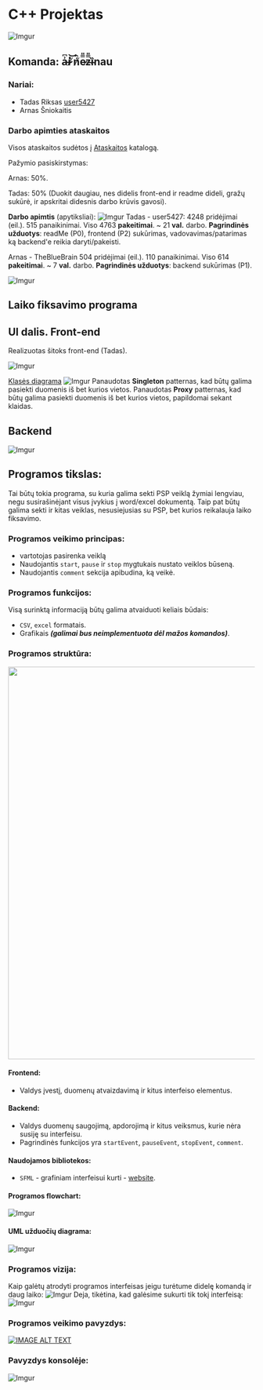 # C++ Projektas
<!--![Imgur](https://imgur.com/TseEA4k.png)-->
![Imgur](https://imgur.com/TyNHcmc.png)
## Komanda: a̶͗͆i̷̍͝ ̸͑͛ń̸̂e̷̿̎z̴̿̎ȉ̴nau
### Nariai:
- Tadas Riksas [user5427](https://github.com/user5427)
- Arnas Šniokaitis

### Darbo apimties ataskaitos
Visos ataskaitos sudėtos į [Ataskaitos](Ataskaitos) katalogą.

Pažymio pasiskirstymas:

Arnas: 50%.

Tadas: 50% (Duokit daugiau, nes didelis front-end ir readme dideli, gražų sukūrė, ir apskritai didesnis darbo krūvis gavosi).

**Darbo apimtis** (apytiksliai):
![Imgur](https://imgur.com/x0l79AZ.png)
Tadas - user5427: 4248 pridėjimai (eil.). 515 panaikinimai. Viso 4763 **pakeitimai**. ~ 21 **val.** darbo. **Pagrindinės užduotys**: readMe (P0), frontend (P2) sukūrimas, vadovavimas/patarimas ką backend'e reikia daryti/pakeisti.

Arnas - TheBlueBrain 504 pridėjimai (eil.). 110 panaikinimai. Viso 614 **pakeitimai**. ~ 7 **val.** darbo. **Pagrindinės užduotys**: backend sukūrimas (P1).

![Imgur](https://imgur.com/TyNHcmc.png)
## Laiko fiksavimo programa

## UI dalis. Front-end
Realizuotas šitoks front-end (Tadas).

[//]: # (![Imgur]&#40;https://imgur.com/OQ6Rz9W.png&#41;)
[//]: # (![Imgur]&#40;https://imgur.com/am4Z0vW.png&#41;)
![Imgur](https://imgur.com/u0nKXPQ.gif)

[Klasės diagrama](https://imgur.com/mvluO30.png)
![Imgur](https://imgur.com/mvluO30.png)
Panaudotas **Singleton** patternas, kad būtų galima pasiekti duomenis iš bet kurios vietos.
Panaudotas **Proxy** patternas, kad būtų galima pasiekti duomenis iš bet kurios vietos, papildomai sekant klaidas.

## Backend
[//]: # (![Imgur]&#40;https://imgur.com/a/GjcRKUO;)
![Imgur](https://imgur.com/a/uml-d8mh2rh)

## Programos tikslas:
Tai būtų tokia programa, su kuria galima sekti PSP veiklą žymiai lengviau, 
negu susirašinėjant visus įvykius į word/excel dokumentą. Taip pat būtų 
galima sekti ir kitas veiklas, nesusiejusias su PSP, bet kurios reikalauja 
laiko fiksavimo. 

### Programos veikimo principas:
* vartotojas pasirenka veiklą
* Naudojantis `start`, `pause` ir `stop` mygtukais nustato veiklos būseną.
* Naudojantis `comment` sekcija apibudina, ką veikė.

### Programos funkcijos:
Visą surinktą informaciją būtų galima atvaiduoti keliais būdais:
* `CSV`, `excel` formatais.
* Grafikais ***(galimai bus neimplementuota dėl mažos komandos)***. 

### Programos struktūra:
<img src="https://imgur.com/1VFR1bb.png" width="800">

#### Frontend:
* Valdys įvestį, duomenų atvaizdavimą ir kitus interfeiso elementus.

#### Backend:
* Valdys duomenų saugojimą, apdorojimą ir kitus veiksmus, kurie nėra susiję su interfeisu.
* Pagrindinės funkcijos yra `startEvent`, `pauseEvent`, `stopEvent`, `comment`.


#### Naudojamos bibliotekos:
* `SFML` - grafiniam interfeisui kurti - [website](https://www.sfml-dev.org/).

#### Programos flowchart:

![Imgur](https://imgur.com/YKMPDOi.png)

#### UML užduočių diagrama:
![Imgur](https://imgur.com/EMBjkiE.png)

### Programos vizija:
Kaip galėtų atrodyti programos interfeisas jeigu turėtume didelę komandą ir daug laiko:
![Imgur](https://imgur.com/kv7Vs5n.png)
Deja, tikėtina, kad galėsime sukurti tik tokį interfeisą:
![Imgur](https://imgur.com/5ERUZyN.png)

### Programos veikimo pavyzdys:
[![IMAGE ALT TEXT](https://imgur.com/f6U0fmw.png)](http://www.youtube.com/watch?v=FC6kq6OVsIQ "Video Title")

### Pavyzdys konsolėje:
![Imgur](https://imgur.com/SO93aFm.png)



